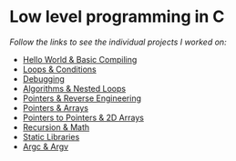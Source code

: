 # Low level programming in C
<i>Follow the links to see the individual projects I worked on:</i>
<ul>
<li><a href="https://github.com/rabbice/alx-low_level_programming/tree/master/0x00-hello_world">Hello World & Basic Compiling</a></li>
<li><a href="https://github.com/rabbice/alx-low_level_programming/tree/master/0x01-variables_if_else_while">Loops & Conditions</a></li>
<li><a href="https://github.com/rabbice/alx-low_level_programming/tree/master/0x03-debugging">Debugging</a></li>
<li><a href="https://github.com/rabbice/alx-low_level_programming/tree/master/0x04-more_functions_nested_loops">Algorithms & Nested Loops</a></li>
<li><a href="https://github.com/rabbice/alx-low_level_programming/tree/master/0x05-pointers_arrays_strings">Pointers & Reverse Engineering</a></li>
<li><a href="https://github.com/rabbice/alx-low_level_programming/tree/master/0x06-pointers_arrays_strings">Pointers & Arrays</a></li>
<li><a href="https://github.com/rabbice/alx-low_level_programming/tree/master/0x07-pointers_arrays_strings">Pointers to Pointers & 2D Arrays</a></li>
<li><a href="https://github.com/rabbice/alx-low_level_programming/tree/master/0x08-recursion">Recursion & Math</a></li>
<li><a href="https://github.com/rabbice/alx-low_level_programming/tree/master/0x09-static_libraries">Static Libraries</a></li>
<li><a href="https://github.com/rabbice/alx-low_level_programming/tree/master/0x0A-argc_argv">Argc & Argv</a></li>
</ul>
